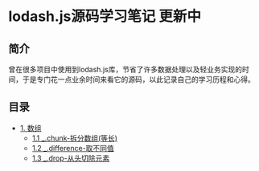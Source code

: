 # lodash.js源码学习笔记 更新中

## 简介

曾在很多项目中使用到lodash.js库，节省了许多数据处理以及轻业务实现的时间，于是专门花一点业余时间来看它的源码，以此记录自己的学习历程和心得。

## 目录
* [1. 数组]()
    * [1.1 _.chunk-拆分数组(等长)](https://github.com/HogoZhang/lodash.js-note/blob/master/Array/chunk.md)
    * [1.2 _.difference-取不同值](https://github.com/HogoZhang/lodash.js-note/blob/master/Array/difference.md)
    * [1.3 _.drop-从头切除元素](https://github.com/HogoZhang/lodash.js-note/blob/master/Array/drop.md)
